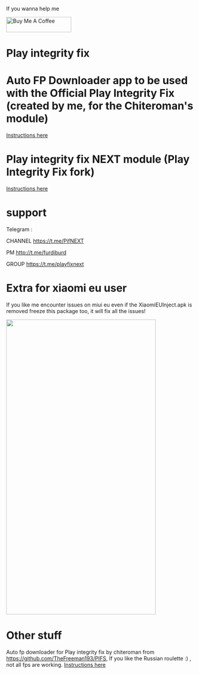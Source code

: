If you wanna help me

<a href="https://www.buymeacoffee.com/daboynb" target="_blank"><img src="https://cdn.buymeacoffee.com/buttons/default-orange.png" alt="Buy Me A Coffee" height="41" width="174"></a>

# Play integrity fix

# Auto FP Downloader app to be used with the Official Play Integrity Fix (created by me, for the Chiteroman's module)
[Instructions here](https://github.com/daboynb/PlayIntegrityNEXT/tree/main/Fp_Downloader.apk%20to%20use%20with%20play%20integrity%20by%20chiteroman)

# Play integrity fix NEXT module (Play Integrity Fix fork)
[Instructions here](https://github.com/daboynb/PlayIntegrityNEXT/tree/main/Gms%20apk%20to%20use%20with%20play%20integrity%20next)

# support
Telegram :

CHANNEL https://t.me/PifNEXT

PM http://t.me/furdiburd 

GROUP https://t.me/playfixnext

# Extra for xiaomi eu user

If you like me encounter issues on miui eu even if the XiaomiEUInject.apk is removed freeze this package too, it will fix all the issues!

<img src="https://github.com/daboynb/PlayIntegrityNEXT/assets/106079917/0dfbeab9-a72f-4e35-b361-b746f9aa0a3b" width="400" height="790">

# Other stuff
Auto fp downloader for Play integrity fix by chiteroman from https://github.com/TheFreeman193/PIFS, If you like the Russian roulette :) , not all fps are working.
[Instructions here](https://github.com/daboynb/PlayIntegrityNEXT/tree/main/PIFS%20downloader)
